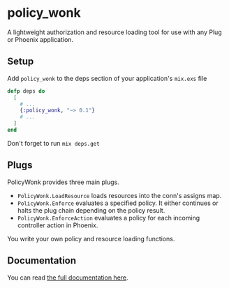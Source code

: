 policy_wonk
========

A lightweight authorization and resource loading tool for use with any Plug or Phoenix application.

## Setup

Add `policy_wonk` to the deps section of your application's `mix.exs` file

```elixir
defp deps do
  [
    # ...
    {:policy_wonk, "~> 0.1"}
    # ...
  ]
end
```

Don't forget to run `mix deps.get`

## Plugs

PolicyWonk provides three main plugs.

* `PolicyWonk.LoadResource` loads resources into the conn's assigns map. 
* `PolicyWonk.Enforce` evaluates a specified policy. It either continues or halts the plug chain depending on the policy result.
* `PolicyWonk.EnforceAction` evaluates a policy for each incoming controller action in Phoenix.

You write your own policy and resource loading functions.

## Documentation

You can read [the full documentation here](https://hexdocs.pm/policy_wonk).

